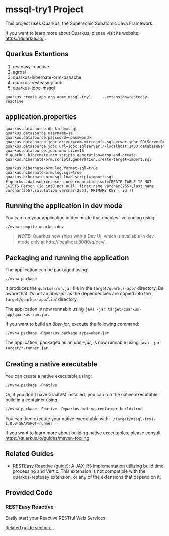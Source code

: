 
# mssql-try1 Project

This project uses Quarkus, the Supersonic Subatomic Java Framework.

If you want to learn more about Quarkus, please visit its website: https://quarkus.io/ .


## Quarkus Extentions
1. resteasy-reactive
2. agroal
3. quarkus-hibernate-orm-panache
4. quarkus-resteasy-jsonb
5. quarkus-jdbc-mssql
```
quarkus create app org.acme:mssql-try1     --extension=resteasy-reactive 
```
## application.properties
```
quarkus.datasource.db-kind=mssql
quarkus.datasource.username=sa
quarkus.datasource.password=<password>
quarkus.datasource.jdbc.driver=com.microsoft.sqlserver.jdbc.SQLServerDriver
quarkus.datasource.jdbc.url=jdbc:sqlserver://localhost:1433;databaseName=TestDB;integratedSecurity=false;encrypt=false;trustServerCertificate=true;
quarkus.datasource.jdbc.max-size=16
# quarkus.hibernate-orm.scripts.generation=drop-and-create
quarkus.hibernate-orm.scripts.generation.create-target=import.sql

quarkus.hibernate-orm.log.format-sql=true
quarkus.hibernate-orm.log.sql=true
quarkus.hibernate-orm.sql-load-script=import.sql
# quarkus.datasource.users.new-connection-sql=CREATE TABLE IF NOT EXISTS Person (id int8 not null, first_name varchar(255),last_name varchar(255),salutation varchar(255), PRIMARY KEY ( id ))
```


## Running the application in dev mode

You can run your application in dev mode that enables live coding using:
```shell script
./mvnw compile quarkus:dev
```

> **_NOTE:_**  Quarkus now ships with a Dev UI, which is available in dev mode only at http://localhost:8080/q/dev/.

## Packaging and running the application

The application can be packaged using:
```shell script
./mvnw package
```
It produces the `quarkus-run.jar` file in the `target/quarkus-app/` directory.
Be aware that it’s not an _über-jar_ as the dependencies are copied into the `target/quarkus-app/lib/` directory.

The application is now runnable using `java -jar target/quarkus-app/quarkus-run.jar`.

If you want to build an _über-jar_, execute the following command:
```shell script
./mvnw package -Dquarkus.package.type=uber-jar
```

The application, packaged as an _über-jar_, is now runnable using `java -jar target/*-runner.jar`.

## Creating a native executable

You can create a native executable using: 
```shell script
./mvnw package -Pnative
```

Or, if you don't have GraalVM installed, you can run the native executable build in a container using: 
```shell script
./mvnw package -Pnative -Dquarkus.native.container-build=true
```

You can then execute your native executable with: `./target/mssql-try1-1.0.0-SNAPSHOT-runner`

If you want to learn more about building native executables, please consult https://quarkus.io/guides/maven-tooling.

## Related Guides

- RESTEasy Reactive ([guide](https://quarkus.io/guides/resteasy-reactive)): A JAX-RS implementation utilizing build time processing and Vert.x. This extension is not compatible with the quarkus-resteasy extension, or any of the extensions that depend on it.

## Provided Code

### RESTEasy Reactive

Easily start your Reactive RESTful Web Services

[Related guide section...](https://quarkus.io/guides/getting-started-reactive#reactive-jax-rs-resources)

